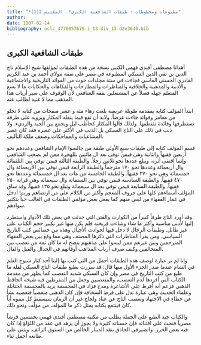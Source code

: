 ```yaml
---
title: "*مطبوعات ومخطوطات : طبقات الشافعية الكبرى*. المقتبس 2(1)"
author: 
date: 1907-02-14
bibliography: oclc_4770057679-i_13-div_13.d2e3640.bib
---
```




##  طبقات الشافعية الكبرى 


 أهدانا مصطفى أفندي فهمي الكتبي نسخة من هذه الطبقات لمؤلفها شيخ الإسلام تاج الدين بن تقي الدين السبكي المطبوعة في مصر على نفقة مولاي أحمد بن عبد الكريم القادري الحسني الفاسي فجاءت في  ستة  مجلدات حوت من الفوائد التاريخية والاجتماعية والأدبية والمذهبية والخلافية والمناظرات والمطارحات والفكاهات والحكايات ما لا يسع المتعلم جهله فضلاً عن المشتغلين بفقه الشافعي لأن الوقوف على سير أرباب هذا المذهب مما لا غنية لطالب عنه. 

 ابتدأ المؤلف كتابه بمقدمة طويلة عريضة بلغت زهاء  مئة  و  عشر  صفحات من كتابه لا تخلو من مغامز وفوائد جاءت عرضاً. ولابد أن تقع فيما ينقله المكثار ويرويه على طرفة تستطرفها وفائدة تقتطفها. ولذلك قالوا المكثار كحاطب ليل ويجمع بين الجيد والرديء. ولا ذنب في ذلك على التاج السبكي بل الذنب في الأكثر على عصره فقد كان عصر المشاغبات والمماحكات وضعف ملكة التأليف. 

 قسم المؤلف كتابه إلى طبقات سبعٍ الأولى طبقة من جالسوا الإمام الشافعي وعددهم نحو  أربعين  فقيهاً والثانية وهي فيمن توفي بعد ال  مائتين  يللهجرة ممن لم يصحب الشافعي وإنما اقتفى أثره، ويبلغ عددها نحو  ثلاثين  رجلاً. والطبقة الثالثة فيمن توفي بين الثلثمائة وال  أربعمائة  وعددها نحو  ١٧٠  مترجماً والطبقة الرابعة فيمن توفي بين الأربعمائة وال  خمسمائة  وهي نحو  ٢٧٠  فقيهاً. والطبقة الخامسة من مات بعد ال  خمسمائة  وعددها نحو  ٤٧٠  فقيهاً. والطبقة السادسة فيمن توفي بين الستمائة وال  سبعمائة  وهي قرابة  ٢٥٠  فقيهاً. والطبقة   السابعة فيمن توفي بعد ال  سبعمائة  وتبلغ نحو  ١٣٥  فقيهاً. وقد ساق المؤلف أسماءهم كلها على حروف المعجم وأكثر من الكلام على من ارتضاهم وربما أدخل في غمار الفقهاء من ليس منهم كما يفعل بعض مؤلفي الطبقات في الغالب حباُ بتكثير سوادهم.  

 وقد أورد التاج طرفاً كبيراً من الكوارث والفتن التي حدثت في بعض تلك الأدوار واستطرد إليها لأدنى مناسبة وأكثر ما شاء وشاءت قريحته فلم يكن منها غير تكبير حجم الكتاب على غير طائل. وطبقات الرجال لا دخل فيها لحوادث الأجيال وهذه من خصائص كتب التاريخ السياسي. ومن يقرأ المناظرات التي ذكرها المصنف وهي مما وقع بين بعض الفقهاء المترجمين وبين غيرهم ممن ليسوا على مذهبهم يتضح له ما كان ثمة من تعصب بين المتخالفين وكيف صرف أرباب المذاهب أوقاتهم في الجدال والقيل والقال. 

 وإنا لم نر عبارة لوصف هذه الطبقات أجمل من التي كتب بها إلينا  أحد  كبار شيوخ العلم في الشام عندما صدر الجزء الأول منها قال: قد سررت بطبع طبقات التاج السبكي لقلة ما طبع من كتب التاريخ في مصر وإن كان السبكي شديد التعصب كما يظهر من مقدمة الكتاب التي أفردها لذم التعصب، والمتعصبين وجعل من المفرطين فيه شيخه الحافظ الذهبي فزعم أنه أفرط على الأشاعرة ومدح فزاد في المجسمة يريد بالمجسمة الحنابلة وعلماء الحديث وهي عبارة تدل على فرط السخافة فإن كان الذهبي متعصباً فتعصبه نشأ عن خطاءٍ في الاجتهاد وتعصب التاج عن عناد ولجاج غير أن الزمان سيسقط كل مموه أياً كان فينتفع بكتابه بمثل ذكر ما للمؤلف من مؤلَّف ونحو ذلك.  

 والكتاب جيد الطبع على الجملة يطلب من مكتبة مصطفى أفندي فهمي بخمسين قرشاً مصرياً فنحث على اقتنائه فإن حسناته كثيرة ولا يجوز أن يزهد في عقد من اللؤلؤ إذا كان فيه بعض الخرز. والصيرفي الحاذق ينقد الدينار الخالص من الستوق الزائف. ونثني على طابعه أجمل ثناء. 
